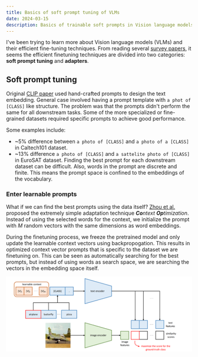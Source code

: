 ```yaml
---
title: Basics of soft prompt tuning of VLMs
date: 2024-03-15
description: Basics of trainable soft prompts in Vision language models with "Prompt Learning for Vision-Language Models"
---
```

I've been trying to learn more about Vision language models (VLMs) and their efficient fine-tuning techniques. From reading several [survey papers](https://www.sciencedirect.com/science/article/pii/S0097849324000128), it seems the efficient finetuning techniques are divided into two categories: **soft prompt tuning** and **adapters**.
## Soft prompt tuning
Original [CLIP paper](https://arxiv.org/abs/2103.00020) used hand-crafted prompts to design the text embedding. General case involved having a prompt template with `a phot of [CLASS]` like structure. The problem was that the prompts didn't perform the same for all downstream tasks. Some of the more specialized or fine-grained datasets required specific prompts to achieve good performance. 

Some examples include:
- ~5% difference between `a photo of [CLASS]` and `a photo of a [CLASS]` in Caltech101 dataset.
- ~13% difference `a photo of [CLASS]` and  `a sattelite photo of [CLASS]` in EuroSAT dataset.
Finding the best prompt for each downstream dataset can be difficult. Also, words in the prompt are discrete and finite. This means the prompt space is confined to the embeddings of the vocabulary. 

### Enter learnable prompts
What if we can find the best prompts using the data itself? [Zhou et al.](https://arxiv.org/abs/2109.01134) proposed the extremely simple adaptation technique ***Co**ntext **Op**timization*. 
Instead of using the selected words for the context, we initialize the prompt with $M$ random vectors with the same dimensions as word embeddings. 

During the finetuning process, we freeze the pretrained model and only update the learnable context vectors using backpropogation. This results in optimized context vector prompts that is specific to the dataset we are finetuning on.
This can be seen as automatically searching for the best prompts, but instead of using words as search space, we are searching the vectors in the embedding space itself.

![Diagram of CoOp soft prompting technique](coop-diagram.png "Overview of CoOp: Soft prompting for context optimization https://arxiv.org/abs/2109.01134")
